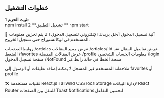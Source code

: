 


## **خطوات التشغيل**
1 **تثبيت الحزم**  
npm install
2 **تشغيل التطبيق **
npm start

🔐 آلية تسجيل الدخول
أدخل بريدك الإلكتروني لتسجيل الدخول  1
2 يتم تخزين معلومات المستخدم في لوكالستوراج حتى تسجيل الخروج.


روابط الصفحات
/articles	عرض جميع المقالات
/articles/:id عرض تفاصيل المقال عند الضغط
/favorites	عرض المقالات المفضلة
/profile	معلومات الحساب الشخصي
/login	صفحة تسجيل الدخول
/NotFound	صفحة الخطأ في حالة رابط غير 

ملاحظة: المستخدم غير المسجل لا يمكنه إضافة تعليقات أو الوصول إلى 
favorites أو profile

🛠 تقنيات مستخدمة
React.js
Tailwind CSS
localStorage لإدارة البيانات
React Router للتنقل بين الصفحات
Toast Notifications لتحسين التفاعل